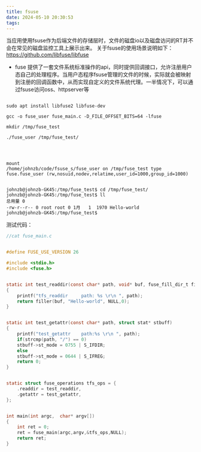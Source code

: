 ```yaml
---
title: fsuse
date: 2024-05-10 20:30:53
tags:
---
```

当应用使用fsuse作为后端文件的存储层时，文件的磁盘io以及磁盘访问的RT并不会在常见的磁盘监控工具上展示出来。
关于fsuse的使用场景说明如下： 
https://github.com/libfuse/libfuse

- fuse 提供了一套文件系统标准操作的api，同时提供回调接口，允许注册用户态自己的处理程序。当用户态程序fsuse管理的文件的时候，实际就会被映射到注册的回调函数中，从而实现自定义的文件系统代理。一半情况下，可以通过fsuse访问oss、httpserver等

```shell

sudo apt install libfuse2 libfuse-dev

gcc -o fuse_user fuse_main.c -D_FILE_OFFSET_BITS=64 -lfuse

mkdir /tmp/fuse_test

./fuse_user /tmp/fuse_test/




mount
/home/johnzb/code/fsuse_s/fuse_user on /tmp/fuse_test type fuse.fuse_user (rw,nosuid,nodev,relatime,user_id=1000,group_id=1000)


johnzb@johnzb-GK45:/tmp/fuse_test$ cd /tmp/fuse_test/
johnzb@johnzb-GK45:/tmp/fuse_test$ ll
总用量 0
-rw-r--r-- 0 root root 0 1月   1  1970 Hello-world
johnzb@johnzb-GK45:/tmp/fuse_test$

```

测试代码：
```c
//cat fuse_main.c


#define FUSE_USE_VERSION 26

#include <stdio.h>
#include <fuse.h>


static int test_readdir(const char* path, void* buf, fuse_fill_dir_t filler, off_t offset, struct fuse_file_info* fi)
{
    printf("tfs_readdir		path: %s \r\n ", path);
    return filler(buf, "Hello-world", NULL,0);
}


static int test_getattr(const char* path, struct stat* stbuff)
{
    printf("test_getattr    path:%s \r\n ", path);
    if(strcmp(path, "/") == 0)
	stbuff->st_mode = 0755 | S_IFDIR;
    else
	stbuff->st_mode = 0644 | S_IFREG;
    return 0;
}


static struct fuse_operations tfs_ops = {
    .readdir = test_readdir,
    .getattr = test_getattr,
};


int main(int argc,  char* argv[])
{
    int ret = 0;
    ret = fuse_main(argc,argv,&tfs_ops,NULL);
    return ret;
}



```
